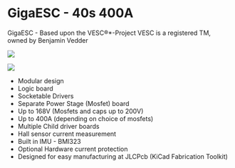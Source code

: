 # GigaESC - 40s 400A

GigaESC - Based upon the VESC®*-Project VESC is a registered TM, owned by Benjamin Vedder

![](https://i.imgur.com/LlGzm6U.png)

![](https://i.imgur.com/pW6TWpQ.png)

* Modular design
* Logic board
* Socketable Drivers
* Separate Power Stage (Mosfet) board
* Up to 168V (Mosfets and caps up to 200V)
* Up to 400A (depending on choice of mosfets)
* Multiple Child driver boards
* Hall sensor current measurement
* Built in IMU - BMI323
* Optional Hardware current protection
* Designed for easy manufacturing at JLCPcb (KiCad Fabrication Toolkit)
